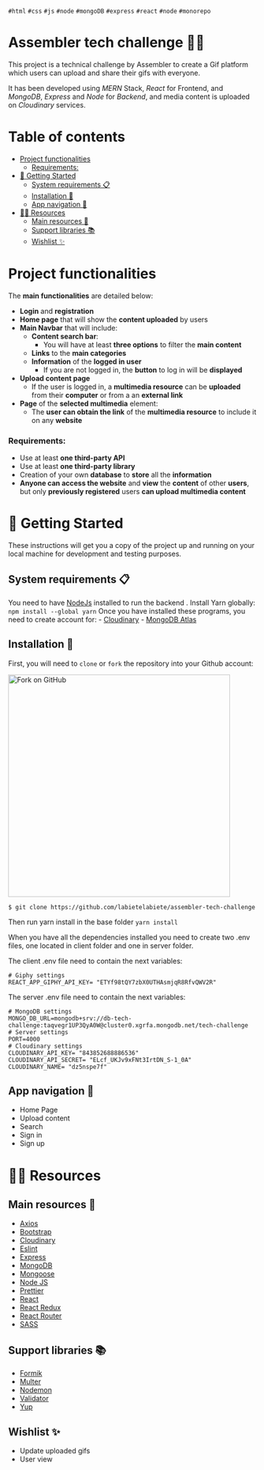 `#html` `#css` `#js` `#node` `#mongoDB` `#express` `#react` `#node` `#monorepo`

# Assembler tech challenge 👨‍💻<!-- omit in toc -->

This project is a technical challenge by Assembler to create a Gif platform which users can upload and share their gifs with everyone.

It has been developed using _MERN_ Stack, _React_ for Frontend, and _MongoDB_, _Express_ and _Node_ for _Backend_, and media content is uploaded on _Cloudinary_ services.

# Table of contents <!-- omit in toc -->

- [Project functionalities](#project-functionalities)
    - [Requirements:](#requirements)
- [🚀 Getting Started](#-getting-started)
  - [System requirements 📋](#system-requirements-)
  - [Installation 🔧](#installation-)
  - [App navigation 🧭](#app-navigation-)
- [🕵️‍♂️ Resources](#️️-resources)
  - [Main resources 🧬](#main-resources-)
  - [Support libraries 📚](#support-libraries-)
  - [Wishlist ✨](#wishlist-)

# Project functionalities

The **main functionalities** are detailed below:

- **Login** and **registration**
- **Home page** that will show the **content uploaded** by users
- **Main Navbar** that will include:
  - **Content search bar**:
    - You will have at least **three options** to filter the **main content**
  - **Links** to the **main categories**
  - **Information** of the **logged in user**
    - If you are not logged in, the **button** to log in will be **displayed**
- **Upload content page**
  - If the user is logged in, a **multimedia resource** can be **uploaded** from their **computer** or from a an **external link**
- **Page** of the **selected multimedia** element:
  - The **user can obtain the link** of the **multimedia resource** to include it on any **website**

### Requirements:

- Use at least **one third-party API**
- Use at least **one third-party library**
- Creation of your own **database** to **store** all the **information**
- **Anyone can access the website** and **view** the **content** of other **users**, but only **previously registered** users **can upload multimedia content**

# 🚀 Getting Started

These instructions will get you a copy of the project up and running on your local machine for development and testing purposes.

## System requirements 📋

You need to have [NodeJs](https://nodejs.org/) installed to run the backend .
Install Yarn globally: `npm install --global yarn`
Once you have installed these programs, you need to create account for: - [Cloudinary](https://cloudinary.com/) - [MongoDB Atlas](https://www.mongodb.com/)

## Installation 🔧

First, you will need to `clone` or `fork` the repository into your Github account:

<img src="https://docs.github.com/assets/images/help/repository/fork_button.jpg" alt="Fork on GitHub" width='450'>

`$ git clone https://github.com/labietelabiete/assembler-tech-challenge`

Then run yarn install in the base folder `yarn install`

When you have all the dependencies installed you need to create two .env files, one located in client folder and one in server folder.

The client .env file need to contain the next variables:

```
# Giphy settings
REACT_APP_GIPHY_API_KEY= "ETYf98tQY7zbX0UTHAsmjqR8RfvQWV2R"
```

The server .env file need to contain the next variables:

```
# MongoDB settings
MONGO_DB_URL=mongodb+srv://db-tech-challenge:taqvegr1UP3QyA0W@cluster0.xgrfa.mongodb.net/tech-challenge
# Server settings
PORT=4000
# Cloudinary settings
CLOUDINARY_API_KEY= "843852688886536"
CLOUDINARY_API_SECRET= "ELcf_UKJv9xFNt3IrtDN_S-1_0A"
CLOUDINARY_NAME= "dz5nspe7f"
```

## App navigation 🧭

- Home Page
- Upload content
- Search
- Sign in
- Sign up

# 🕵️‍♂️ Resources

## Main resources 🧬

- [Axios](https://axios-http.com/docs/intro)
- [Bootstrap](https://getbootstrap.com/)
- [Cloudinary](https://cloudinary.com/)
- [Eslint](https://eslint.org/)
- [Express](https://expressjs.com/)
- [MongoDB](https://www.mongodb.com/)
- [Mongoose](https://mongoosejs.com/)
- [Node JS](https://nodejs.org/)
- [Prettier](https://prettier.io/)
- [React](https://es.reactjs.org/)
- [React Redux](https://es.redux.js.org/)
- [React Router](https://github.com/remix-run/react-router)
- [SASS](https://sass-lang.com/)

## Support libraries 📚

- [Formik](https://github.com/formium/formik)
- [Multer](https://github.com/expressjs/multer)
- [Nodemon](https://nodemon.io/)
- [Validator](https://github.com/validatorjs/validator.js/)
- [Yup](https://github.com/jquense/yup)

## Wishlist ✨

- Update uploaded gifs
- User view
